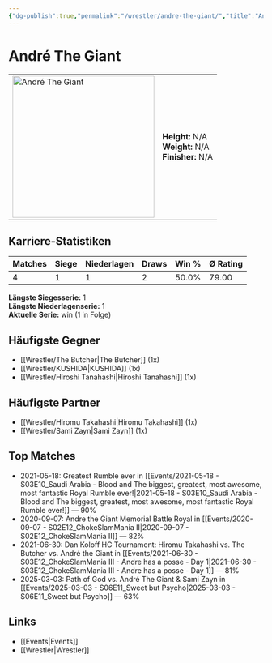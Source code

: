 ```yaml
---
{"dg-publish":true,"permalink":"/wrestler/andre-the-giant/","title":"André The Giant","tags":["wrestler"],"noteIcon":""}
---
```



# André The Giant

<table>
        <tr>
        <td><img src="https://github.com/CptSpaulding1980/choke-slam-wrestling/releases/download/images/André_The_Giant.png" width="280" alt="André The Giant"></td>
        <td>
        <b>Height:</b> N/A<br>
        <b>Weight:</b> N/A<br>
        <b>Finisher:</b> N/A<br>
        </td>
        </tr>
        </table>
        
## Karriere-Statistiken

| Matches | Siege | Niederlagen | Draws | Win % | Ø Rating |
|---------|-------|-------------|-------|-------|-----------|
| 4 | 1 | 1 | 2 | 50.0% | 79.00 |

**Längste Siegesserie:** 1<br>**Längste Niederlagenserie:** 1<br>**Aktuelle Serie:** win (1 in Folge)


## Häufigste Gegner
- [[Wrestler/The Butcher\|The Butcher]] (1x)
- [[Wrestler/KUSHIDA\|KUSHIDA]] (1x)
- [[Wrestler/Hiroshi Tanahashi\|Hiroshi Tanahashi]] (1x)

## Häufigste Partner
- [[Wrestler/Hiromu Takahashi\|Hiromu Takahashi]] (1x)
- [[Wrestler/Sami Zayn\|Sami Zayn]] (1x)

## Top Matches
- 2021-05-18: Greatest Rumble ever in [[Events/2021-05-18 - S03E10_Saudi Arabia - Blood and The biggest, greatest, most awesome, most fantastic Royal Rumble ever!\|2021-05-18 - S03E10_Saudi Arabia - Blood and The biggest, greatest, most awesome, most fantastic Royal Rumble ever!]] — 90%
- 2020-09-07: Andre the Giant Memorial Battle Royal in [[Events/2020-09-07 - S02E12_ChokeSlamMania II\|2020-09-07 - S02E12_ChokeSlamMania II]] — 82%
- 2021-06-30: Dan Koloff HC Tournament: Hiromu Takahashi vs. The Butcher vs. André the Giant in [[Events/2021-06-30 - S03E12_ChokeSlamMania III - Andre has a posse - Day 1\|2021-06-30 - S03E12_ChokeSlamMania III - Andre has a posse - Day 1]] — 81%
- 2025-03-03: Path of God vs. André The Giant & Sami Zayn in [[Events/2025-03-03 - S06E11_Sweet but Psycho\|2025-03-03 - S06E11_Sweet but Psycho]] — 63%

## Links
- [[Events\|Events]]
- [[Wrestler\|Wrestler]]
